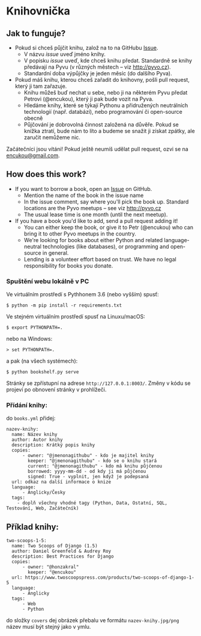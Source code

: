 
# Knihovnička

## Jak to funguje?

* Pokud si chceš půjčit knihu, založ na to na GitHubu [Issue].
  * V názvu *issue* uveď jméno knihy.
  * V popisku *issue* uveď, kde chceš knihu předat. Standardně se knihy předávají na Pyvu (v různých městech – viz http://pyvo.cz).
  * Standardní doba výpůjčky je jeden měsíc (do dalšího Pyva).
* Pokud máš knihu, kterou chceš zařadit do knihovny, pošli pull request, který ji tam zařazuje.
  * Knihu můžeš buď nechat u sebe, nebo ji na některém Pyvu předat Petrovi (@encukou), který ji pak bude vozit na Pyva.
  * Hledáme knihy, které se týkají Pythonu a přidružených neutrálních technologií (např. databází), nebo programování či open-source obecně
  * Půjčování je dobrovolná činnost založená na důvěře. Pokud se knížka ztratí, bude nám to líto a budeme se snažit ji získat zpátky, ale zaručit nemůžeme nic.

Začátečníci jsou vítáni! Pokud ještě neumíš udělat pull request, ozvi se na encukou@gmail.com.

## How does this work?

* If you want to borrow a book, open an [Issue] on GitHub.
  * Mention the name of the book in the issue name
  * In the issue comment, say where you'll pick the book up. Standard locations are the Pyvo meetups – see viz http://pyvo.cz
  * The usual lease time is one month (until the next meetup).
* If you have a book you'd like to add, send a pull request adding it!
  * You can either keep the book, or give it to Petr (@encukou) who can bring it to other Pyvo meetups in the country.
  * We're looking for books about either Python and related language-neutral technologies (like databases), or programming and open-source in general.
  * Lending is a volunteer effort based on trust. We have no legal responsibility for books you donate.

[Issue]: https://github.com/pyvec/bookshelf/issues

<!-- END of user instructions. The website will not show the text below. -->


### Spuštění webu lokálně v PC

Ve virtuálním prostředí s Pythhonem 3.6 (nebo vyšším) spusť:

    $ python -m pip install -r requirements.txt

Ve stejném virtuálním prostředí spusť na Linuxu/macOS:

    $ export PYTHONPATH=.

nebo na Windows:

    > set PYTHONPATH=.

a pak (na všech systémech):

    $ python bookshelf.py serve

Stránky se zpřístupní na adrese `http://127.0.0.1:8003/`.
Změny v kódu se projeví po obnovení stránky v prohlížeči.

### Přídání knihy:
do `books.yml` přidej:
```
nazev-knihy:
  name: Název knihy
  author: Autor knihy
  description: Krátký popis knihy
  copies:
      - owner: "@jmenonagithubu" - kdo je majitel knihy
        keeper: "@jmenonagithubu" - kdo se o knihu stará
        current: "@jmenonagithubu" - kdo má knihu půjčenou    
        borrowed: yyyy-mm-dd - od kdy ji má půjčenou
        signed: True - vyplnit, jen když je podepsaná
  url: odkaz na další informace o knize
  language:      
      - Anglicky/Česky
  tags:
    - doplň všechny vhodné tagy (Python, Data, Ostatní, SQL, Testování, Web, Začátečník)
```

## Příklad knihy:
```
two-scoops-1-5:
  name: Two Scoops of Django (1.5)
  author: Daniel Greenfeld & Audrey Roy
  description: Best Practices for Django
  copies:
      - owner: "@honzakral"
        keeper: "@encukou"
  url: https://www.twoscoopspress.com/products/two-scoops-of-django-1-5
  language:
      - Anglicky
  tags:
      - Web
      - Python
```

do složky `covers` dej obrázek přebalu ve formátu `nazev-knihy.jpg/png` název musí být stejný jako v ymlu.
